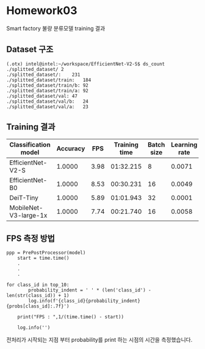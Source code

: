 # Homework03
Smart factory 불량 분류모델 training 결과

## Dataset 구조
```
(.otx) intel@intel:~/workspace/EfficientNet-V2-S$ ds_count ./splitted_dataset/ 2
./splitted_dataset/:	231
./splitted_dataset/train:	184
./splitted_dataset/train/b:	92
./splitted_dataset/train/a:	92
./splitted_dataset/val:	47
./splitted_dataset/val/b:	24
./splitted_dataset/val/a:	23
```

## Training 결과
|Classification model|Accuracy|FPS|Training time|Batch size|Learning rate|Other prams|
|----|----|----|----|----|----|----|
|EfficientNet-V2-S| 1.0000|3.98|01:32.215|8|0.0071|-|
|EfficientNet-B0|1.0000| 8.53|00:30.231|16|0.0049|-|
|DeiT-Tiny| 1.0000|5.89|01:01.943|32|0.0001|-|
|MobileNet-V3-large-1x| 1.0000|7.74|00:21.740|16|0.0058|-|


## FPS 측정 방법
```
ppp = PrePostProcessor(model)
    start = time.time()
    .
    .
    .

for class_id in top_10:
        probability_indent = ' ' * (len('class_id') - len(str(class_id)) + 1)
        log.info(f'{class_id}{probability_indent}{probs[class_id]:.7f}')
    
    print("FPS : ",1/(time.time() - start))
	
    log.info('')
```

전처리가 시작되는 지점 부터 probability를 print 하는 시점의 시간을 측정했습니다.